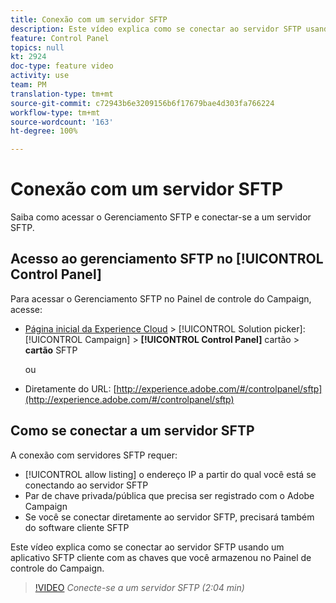 ```yaml
---
title: Conexão com um servidor SFTP
description: Este vídeo explica como se conectar ao servidor SFTP usando um aplicativo SFTP cliente com as chaves que você armazenou no Painel de controle do Campaign.
feature: Control Panel
topics: null
kt: 2924
doc-type: feature video
activity: use
team: PM
translation-type: tm+mt
source-git-commit: c72943b6e3209156b6f17679bae4d303fa766224
workflow-type: tm+mt
source-wordcount: '163'
ht-degree: 100%

---
```



# Conexão com um servidor SFTP

Saiba como acessar o Gerenciamento SFTP e conectar-se a um servidor SFTP.

## Acesso ao gerenciamento SFTP no [!UICONTROL Control Panel] 

Para acessar o Gerenciamento SFTP no Painel de controle do Campaign, acesse:

* [Página inicial da Experience Cloud](https://experience.adobe.com/#/home) > [!UICONTROL Solution picker]: [!UICONTROL Campaign] > **[!UICONTROL Control Panel]** cartão > **cartão** SFTP

   ou
* Diretamente do URL: [http://experience.adobe.com/#/controlpanel/sftp](http://experience.adobe.com/#/controlpanel/sftp)

## Como se conectar a um servidor SFTP

A conexão com servidores SFTP requer:

* [!UICONTROL allow listing] o endereço IP a partir do qual você está se conectando ao servidor SFTP
* Par de chave privada/pública que precisa ser registrado com o Adobe Campaign
* Se você se conectar diretamente ao servidor SFTP, precisará também do software cliente SFTP

Este vídeo explica como se conectar ao servidor SFTP usando um aplicativo SFTP cliente com as chaves que você armazenou no Painel de controle do Campaign.

>[!VIDEO](https://video.tv.adobe.com/v/27263?quality=12)
*Conecte-se a um servidor SFTP (2:04 min)*

